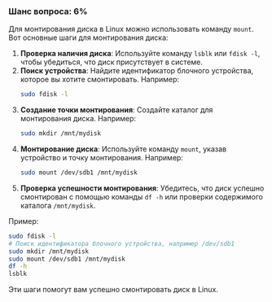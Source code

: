 ### Шанс вопроса: 6%

Для монтирования диска в Linux можно использовать команду `mount`. Вот основные шаги для монтирования диска:

1. **Проверка наличия диска**: Используйте команду `lsblk` или `fdisk -l`, чтобы убедиться, что диск присутствует в системе.
2. **Поиск устройства**: Найдите идентификатор блочного устройства, которое вы хотите смонтировать. Например:
   ```bash
   sudo fdisk -l
   ```
3. **Создание точки монтирования**: Создайте каталог для монтирования диска. Например:
   ```bash
   sudo mkdir /mnt/mydisk
   ```
4. **Монтирование диска**: Используйте команду `mount`, указав устройство и точку монтирования. Например:
   ```bash
   sudo mount /dev/sdb1 /mnt/mydisk
   ```
5. **Проверка успешности монтирования**: Убедитесь, что диск успешно смонтирован с помощью команды `df -h` или проверки содержимого каталога `/mnt/mydisk`.

Пример:
```bash
sudo fdisk -l
# Поиск идентификатора блочного устройства, например /dev/sdb1
sudo mkdir /mnt/mydisk
sudo mount /dev/sdb1 /mnt/mydisk
df -h
lsblk
```

Эти шаги помогут вам успешно смонтировать диск в Linux.